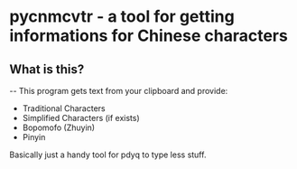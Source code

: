 # pycnmcvtr - a tool for getting informations for Chinese characters

## What is this?
--
This program gets text from your clipboard and provide:

- Traditional Characters 
- Simplified Characters (if exists)
- Bopomofo (Zhuyin)
- Pinyin

Basically just a handy tool for pdyq to type less stuff. 

